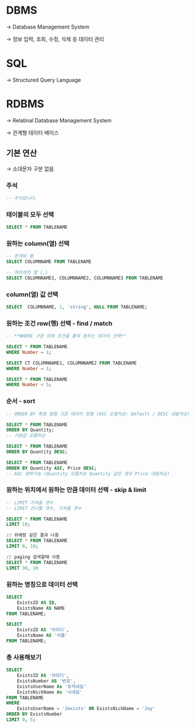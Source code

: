 # DBMS

→ Database Management System

→ 정보 입력, 조회, 수정, 삭제 등 데이터 관리

# SQL

→ Structured Query Language

# RDBMS

→ Relatinal Database Management System

→ 관계형 데이터 베이스

## 기본 연산

→ 소대문자 구분 없음

### 주석

```sql
-- 주석입니다.
```

### ****테이블의 모두**** 선택

```sql
SELECT * FROM TABLENAME
```

### ****원하는 column(열)**** 선택

```sql
-- 한개의 열
SELECT COLUMNNAME FROM TABLENAME

-- 여러개의 열 (,)
SELECT COLUMNNAME1, COLUMNNAME2, COLUMNNAME3 FROM TABLENAME
```

### ****column(열) 값 선택****

```sql
SELECT  COLUMNNAME, 1, 'string', NULL FROM TABLENAME;
```

### 원하는 조건 row(행) 선택 - find / match

```sql
-- **WHERE 구문 뒤에 조건을 붙여 원하는 데이터 선택**

SELECT * FROM TABLENAME
WHERE Number = 1;

SELECT CT COLUMNNAME1, COLUMNNAME2 FROM TABLENAME
WHERE Number = 1;

SELECT * FROM TABLENAME 
WHERE Number < 5;
```

### 순서 - sort

```sql
-- ORDER BY 특정 컬럼 기준 데이터 정렬 (ASC 오름차순: Default / DESC 내림차순)

SELECT * FROM TABLENAME
ORDER BY Quantity; 
-- 기본값 오름차순

SELECT * FROM TABLENAME
ORDER BY Quantity DESC;

SELECT * FROM TABLENAME
ORDER BY Quantity ASC, Price DESC;
-- ASC 생략가능 (Quantity 오름차순 Quantity 같은 경우 Price 내림차순)
```

### 원하는 위치에서 원하는 만큼 데이터 선택 - skip & limit

```sql
-- LIMIT 가져올 갯수
-- LIMIT 건너뛸 갯수, 가져올 갯수 

SELECT * FROM TABLENAME
LIMIT 10;

// 위에랑 같은 결과 나옴
SELECT * FROM TABLENAME
LIMIT 0, 10;

// paging 검색할때 사용
SELECT * FROM TABLENAME
LIMIT 30, 10
```

### 원하는 명칭으로 데이터 선택

```sql
SELECT 
	ExistsID AS ID,
	ExistsName AS NAME
FROM TABLENAME;

SELECT 
	ExistsID AS '아이디',
	ExistsName AS '이름'
FROM TABLENAME;

```

### 총 사용해보기

```sql
SELECT
	ExistsID AS '아이디',
	ExistsNumber AS '번호',
	ExistsUserName As '유저네임'
	ExistsNickName As '닉네임'
FROM TABLENAME
WHERE
	ExistsUserName = 'Jexists' OR ExistsNickName = 'Joy'
ORDER BY ExistsNumber
LIMIT 0, 5;
```